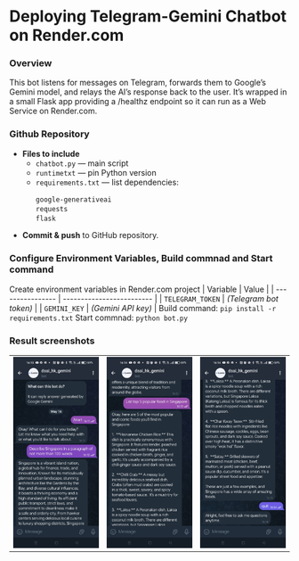 # Deploying Telegram-Gemini Chatbot on Render.com

### Overview

This bot listens for messages on Telegram, forwards them to Google’s Gemini model, and relays the AI’s response back to the user. It’s wrapped in a small Flask app providing a /healthz endpoint so it can run as a Web Service on Render.com.

### Github Repository

- **Files to include**  
  - `chatbot.py` — main script
  - `runtimetxt` — pin Python version
  - `requirements.txt` — list dependencies:
    ```txt
    google-generativeai
    requests
    flask
    ```
- **Commit & push** to GitHub repository.


### Configure Environment Variables, Build commnad and Start command

Create environment variables in Render.com project
| Variable         | Value                     |
| ---------------- | ------------------------- |
| `TELEGRAM_TOKEN` | *(Telegram bot token)*    |
| `GEMINI_KEY`     | *(Gemini API key)*        |
Build command: `pip install -r requirements.txt`
Start commnad: `python bot.py`


### Result screenshots
<table>
  <tr>
    <td><img src="/assets/Screenshot_1.jpg" alt="Image 1" width="300"></td>
    <td><img src="/assets/Screenshot_2.jpg" alt="Image 1" width="300"></td>
    <td><img src="/assets/Screenshot_3.jpg" alt="Image 1" width="300"></td>
  </tr>
</table>



